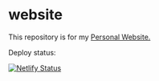 # website
This repository is for my [Personal Website.](https://alecstashevsky.netlify.app/)


Deploy status:

[![Netlify Status](https://api.netlify.com/api/v1/badges/a422e04b-9491-4d4b-996a-c18af3bbc4b9/deploy-status)](https://app.netlify.com/sites/alecstashevsky/deploys)